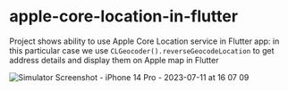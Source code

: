 # apple-core-location-in-flutter
Project shows ability to use Apple Core Location service in Flutter app: in this particular case we use `CLGeocoder().reverseGeocodeLocation` to get address details and display them on Apple map in Flutter

![Simulator Screenshot - iPhone 14 Pro - 2023-07-11 at 16 07 09](https://github.com/ascentman/apple-core-location-in-flutter/assets/16058309/58d51069-ac2e-4fbf-86b3-8568966dc2de)
